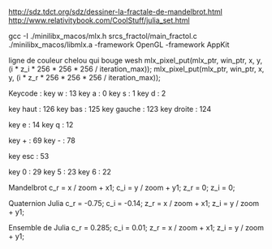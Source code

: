 http://sdz.tdct.org/sdz/dessiner-la-fractale-de-mandelbrot.html
http://www.relativitybook.com/CoolStuff/julia_set.html


gcc -I ./minilibx_macos/mlx.h srcs_fractol/main_fractol.c ./minilibx_macos/libmlx.a -framework OpenGL -framework AppKit

ligne de couleur chelou qui bouge wesh
mlx_pixel_put(mlx_ptr, win_ptr, x, y, (i * z_i * 256 * 256 * 256 / iteration_max));
mlx_pixel_put(mlx_ptr, win_ptr, x, y, (i * z_r * 256 * 256 * 256 / iteration_max));


Keycode :
key w : 13
key a : 0
key s : 1
key d : 2

key haut : 126
key bas : 125
key gauche : 123
key droite : 124

key e : 14
key q : 12

key + : 69
key - : 78

key esc : 53

key 0 : 29
key 5 : 23
key 6 : 22

Mandelbrot
c_r = x / zoom + x1;
c_i = y / zoom + y1;
z_r = 0;
z_i = 0;

Quaternion Julia
c_r = -0.75;
c_i = -0.14;
z_r = x / zoom + x1;
z_i = y / zoom + y1;

Ensemble de Julia
c_r = 0.285;
c_i = 0.01;
z_r = x / zoom + x1;
z_i = y / zoom + y1;